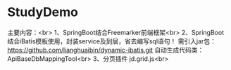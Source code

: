 # StudyDemo
主要内容：\<br>
      1、SpringBoot结合Freemarker前端框架\<br>
      2、SpringBoot结合iBatis模板使用，封装service及到层，省去编写sql语句！
         需引入jar包：https://github.com/lianghuaibin/dynamic-ibatis.git
         自动生成代码类：ApiBaseDbMappingTool\<br>
      3、分页插件 jd.grid.js\<br>